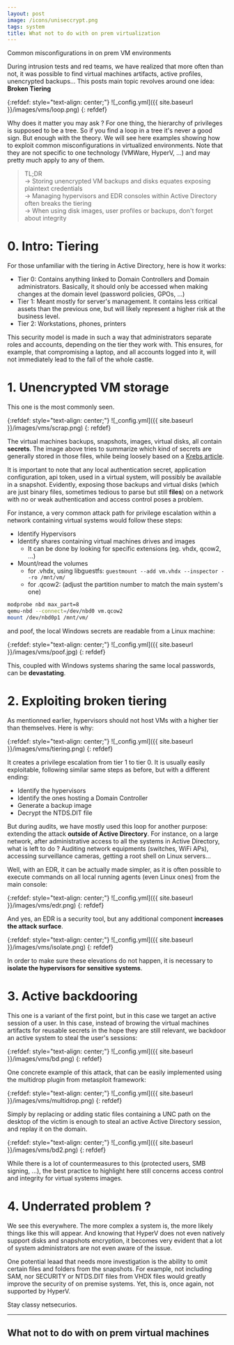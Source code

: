 ```yaml
---
layout: post
image: /icons/uniseccrypt.png
tags: system
title: What not to do with on prem virtualization
---
```


Common misconfigurations in on prem VM environments <br>

During intrusion tests and red teams, we have realized that more often than not, it was possible to find virtual machines artifacts, active profiles, unencrypted backups... This posts main topic revolves around one idea: **Broken Tiering**

{:refdef: style="text-align: center;"}
![_config.yml]({{ site.baseurl }}/images/vms/loop.png)
{: refdef}

Why does it matter you may ask ? For one thing, the hierarchy of privileges is supposed to be a tree. So if you find a loop in a tree it's never a good sign. But enough with the theory. We will see here examples showing how to exploit common misconfigurations in virtualized environments. Note that they are not specific to one technology (VMWare, HyperV, ...) and may pretty much apply to any of them.

> TL;DR<br>
> &rarr; Storing unencrypted VM backups and disks equates exposing plaintext credentials<br>
> &rarr; Managing hypervisors and EDR consoles within Active Directory often breaks the tiering<br>
> &rarr; When using disk images, user profiles or backups, don't forget about integrity<br>

# 0. Intro: Tiering

For those unfamiliar with the tiering in Active Directory, here is how it works:

* Tier 0: Contains anything linked to Domain Controllers and Domain administrators. Basically, it should only be accessed when making changes at the domain level (password policies, GPOs, ...)
* Tier 1: Meant mostly for server's management. It contains less critical assets than the previous one, but will likely represent a higher risk at the business level.
* Tier 2: Workstations, phones, printers

This security model is made in such a way that administrators separate roles and accounts, depending on the tier they work with. This ensures, for example, that compromising a laptop, and all accounts logged into it, will not immediately lead to the fall of the whole castle.

# 1. Unencrypted VM storage

This one is the most commonly seen.


{:refdef: style="text-align: center;"}
![_config.yml]({{ site.baseurl }}/images/vms/scrap.png)
{: refdef}

The virtual machines backups, snapshots, images, virtual disks, all contain **secrets**. The image above tries to summarize which kind of secrets are generally stored in those files, while being loosely based on a [Krebs article](https://krebsonsecurity.com/2012/10/the-scrap-value-of-a-hacked-pc-revisited/).

It is important to note that any local authentication secret, application configuration, api token, used in a virtual system, will possibly be available in a snapshot. Evidently, exposing those backups and virtual disks (which are just binary files, sometimes tedious to parse but still **files**) on a network with no or weak authentication and access control poses a problem.

For instance, a very common attack path for privilege escalation within a network containing virtual systems would follow these steps:

* Identify Hypervisors
* Identify shares containing virtual machines drives and images
    * It can be done by looking for specific extensions (eg. vhdx, qcow2, ...)
* Mount/read the volumes
    *  for .vhdx, using libguestfs: `guestmount --add vm.vhdx --inspector --ro /mnt/vm/ `
    *  for .qcow2: (adjust the partition number to match the main system's one)
```bash
modprobe nbd max_part=8
qemu-nbd --connect=/dev/nbd0 vm.qcow2
mount /dev/nbd0p1 /mnt/vm/
```

and poof, the local Windows secrets are readable from a Linux machine:

{:refdef: style="text-align: center;"}
![_config.yml]({{ site.baseurl }}/images/vms/poof.jpg)
{: refdef}

This, coupled with Windows systems sharing the same local passwords, can be **devastating**.

# 2. Exploiting broken tiering

As mentionned earlier, hypervisors should not host VMs with a higher tier than themselves. Here is why:

{:refdef: style="text-align: center;"}
![_config.yml]({{ site.baseurl }}/images/vms/tiering.png)
{: refdef}

It creates a privilege escalation from tier 1 to tier 0. It is usually easily exploitable, following similar same steps as before, but with a different ending:

* Identify the hypervisors
* Identify the ones hosting a Domain Controller
* Generate a backup image
* Decrypt the NTDS.DIT file

But during audits, we have mostly used this loop for another purpose: extending the attack **outside of Active Directory**. For instance, on a large network, after administrative access to all the systems in Active Directory, what is left to do ? Auditing network equipments (switches, WiFi APs), accessing surveillance cameras, getting a root shell on Linux servers... <br>

Well, with an EDR, it can be actually made simpler, as it is often possible to execute commands on all local running agents (even Linux ones) from the main console:

{:refdef: style="text-align: center;"}
![_config.yml]({{ site.baseurl }}/images/vms/edr.png)
{: refdef}

And yes, an EDR is a security tool, but any additional component **increases the attack surface**.

{:refdef: style="text-align: center;"}
![_config.yml]({{ site.baseurl }}/images/vms/isolate.png)
{: refdef}

In order to make sure these elevations do not happen, it is necessary to **isolate the hypervisors for sensitive systems**.


# 3. Active backdooring

This one is a variant of the first point, but in this case we target an active session of a user. In this case, instead of browing the virtual machines artifacts for reusable secrets in the hope they are still relevant, we backdoor an active system to steal the user's sessions:

{:refdef: style="text-align: center;"}
![_config.yml]({{ site.baseurl }}/images/vms/bd.png)
{: refdef}

One concrete example of this attack, that can be easily implemented using the multidrop plugin from metasploit framework:

{:refdef: style="text-align: center;"}
![_config.yml]({{ site.baseurl }}/images/vms/multidrop.png)
{: refdef}

Simply by replacing or adding static files containing a UNC path on the desktop of the victim is enough to steal an active Active Directory session, and replay it on the domain.

{:refdef: style="text-align: center;"}
![_config.yml]({{ site.baseurl }}/images/vms/bd2.png)
{: refdef}

While there is a lot of countermeasures to this (protected users, SMB signing, ...), the best practice to highlight here still concerns access control and integrity for virtual systems images.

# 4. Underrated problem ?

We see this everywhere. The more complex a system is, the more likely things like this will appear. And knowing that HyperV does not even natively support disks and snapshots encryption, it becomes very evident that a lot of system administrators are not even aware of the issue.

One potential leaad that needs more investigation is the ability to omit certain files and folders from the snapshots. For example, not including SAM, nor SECURITY or NTDS.DIT files from VHDX files would greatly improve the security of on premise systems. Yet, this is, once again, not supported by HyperV.



Stay classy netsecurios.

---
What not to do with on prem virtual machines
---
